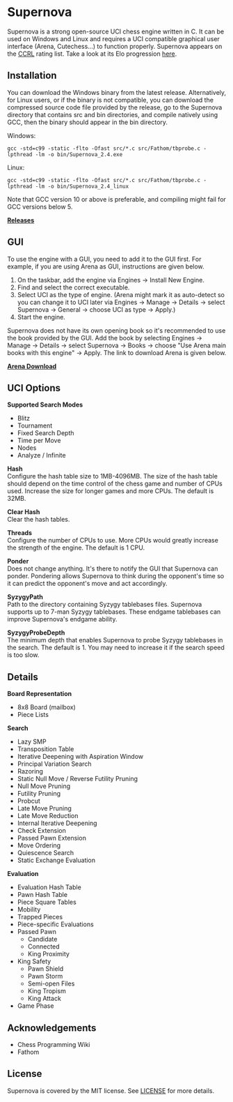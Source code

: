 # Supernova

Supernova is a strong open-source UCI chess engine written in C. It can be used on Windows and Linux and requires a UCI compatible graphical user interface (Arena, Cutechess...) to function properly. Supernova appears on the [CCRL](http://ccrl.chessdom.com/ccrl/404/) rating list. Take a look at its Elo progression [here](http://ccrl.chessdom.com/ccrl/404/cgi/compare_engines.cgi?family=Supernova&print=Rating+list&print=Results+table&print=LOS+table&print=Ponder+hit+table&print=Eval+difference+table&print=Comopp+gamenum+table&print=Overlap+table&print=Score+with+common+opponents).

Installation
------------
You can download the Windows binary from the latest release. Alternatively, for Linux users, or if the binary is not compatible, you can download the compressed source code file provided by the release, go to the Supernova directory that contains src and bin directories, and compile natively using GCC, then the binary should appear in the bin directory. 

Windows:
```
gcc -std=c99 -static -flto -Ofast src/*.c src/Fathom/tbprobe.c -lpthread -lm -o bin/Supernova_2.4.exe
```

Linux:
```
gcc -std=c99 -static -flto -Ofast src/*.c src/Fathom/tbprobe.c -lpthread -lm -o bin/Supernova_2.4_linux
```

Note that GCC version 10 or above is preferable, and compiling might fail for GCC versions below 5.

[**Releases**](https://github.com/MichaeltheCoder7/Supernova/releases)  

GUI
---
To use the engine with a GUI, you need to add it to the GUI first. 
For example, if you are using Arena as GUI, instructions are given below.

1. On the taskbar, add the engine via Engines -> Install New Engine. 
2. Find and select the correct executable.
3. Select UCI as the type of engine. 
(Arena might mark it as auto-detect so you can change it to UCI later via Engines -> Manage -> Details -> select Supernova -> General -> choose UCI as type -> Apply.)
4. Start the engine.

Supernova does not have its own opening book so it's recommended to use the book provided by the GUI. Add the book by selecting Engines -> Manage -> Details -> select Supernova -> Books -> choose "Use Arena main books with this engine" -> Apply. The link to download Arena is given below.

[**Arena Download**](http://www.playwitharena.de)

UCI Options
-----------
**Supported Search Modes**
* Blitz
* Tournament
* Fixed Search Depth
* Time per Move
* Nodes
* Analyze / Infinite  
  
**Hash**  
Configure the hash table size to 1MB-4096MB. The size of the hash table should depend on the time control of the chess game and number of CPUs used. Increase the size for longer games and more CPUs. The default is 32MB.  

**Clear Hash**  
Clear the hash tables.  

**Threads**  
Configure the number of CPUs to use. More CPUs would greatly increase the strength of the engine. The default is 1 CPU.  

**Ponder**  
Does not change anything. It's there to notify the GUI that Supernova can ponder. Pondering allows Supernova to think during the opponent's time so it can predict the opponent's move and act accordingly.  

**SyzygyPath**  
Path to the directory containing Syzygy tablebases files. Supernova supports up to 7-man Syzygy tablebases. These endgame tablebases can improve Supernova's endgame ability.     

**SyzygyProbeDepth**  
The minimum depth that enables Supernova to probe Syzygy tablebases in the search. The default is 1. You may need to increase it if the search speed is too slow.

Details
-------
**Board Representation**
* 8x8 Board (mailbox)
* Piece Lists

**Search** 
* Lazy SMP
* Transposition Table
* Iterative Deepening with Aspiration Window
* Principal Variation Search
* Razoring
* Static Null Move / Reverse Futility Pruning
* Null Move Pruning
* Futility Pruning
* Probcut
* Late Move Pruning
* Late Move Reduction
* Internal Iterative Deepening
* Check Extension
* Passed Pawn Extension
* Move Ordering
* Quiescence Search
* Static Exchange Evaluation

**Evaluation** 
* Evaluation Hash Table
* Pawn Hash Table
* Piece Square Tables
* Mobility
* Trapped Pieces
* Piece-specific Evaluations
* Passed Pawn
  * Candidate
  * Connected
  * King Proximity
* King Safety
  * Pawn Shield
  * Pawn Storm
  * Semi-open Files
  * King Tropism
  * King Attack
* Game Phase

Acknowledgements
----------------
* Chess Programming Wiki
* Fathom

License
-------
Supernova is covered by the MIT license. See [LICENSE](https://github.com/MichaeltheCoder7/Supernova/blob/master/LICENSE) for more details.
